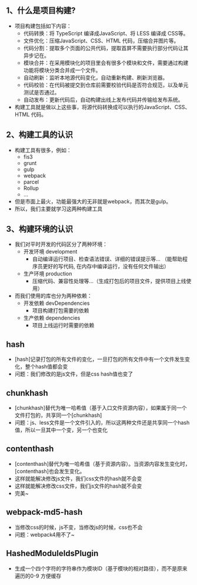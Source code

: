 ## 1、什么是项目构建?
* 项目构建包括如下内容：
  * 代码转换：将 TypeScript 编译成JavaScript、将 LESS 编译成 CSS等。
  * 文件优化：压缩JavaScript、CSS、HTML 代码，压缩合并图片等。
  * 代码分割：提取多个页面的公共代码，提取首屏不需要执行部分代码让其异步记在。
  * 模块合并：在采用模块化的项目里会有很多个模块和文件，需要通过构建功能将模块分类合并成一个文件。
  * 自动刷新：监听本地源代码变化，自动重新构建、刷新浏览器。
  * 代码校验：在代码被提交到仓库前需要校验代码是否符合规范，以及单元测试是否通过。
  * 自动发布：更新代码后，自动构建出线上发布代码并传输给发布系统。
* 构建工具就是做以上这些事，将源代码转换成可以执行的JavaScript、CSS、HTML 代码。

## 2、构建工具的认识
* 构建工具有很多，例如：
  * fis3
  * grunt
  * gulp
  * webpack
  * parcel
  * Rollup
  * ...
* 但是市面上最火，功能最强大的无非就是webpack，而其次是gulp。
* 所以，我们主要就学习这两种构建工具

## 3、构建环境的认识
* 我们对平时开发的代码区分了两种环境：
  * 开发环境 development
    * 自动编译运行项目、检查语法错误、详细的错误提示等... （能帮助程序员更好的写代码, 在内存中编译运行，没有任何文件输出）
  * 生产环境 production
    * 压缩代码、兼容性处理等...（生成打包后的项目文件，提供项目上线使用）
* 而我们使用的库也分为两种依赖：    
  * 开发依赖 devDependencies
    * 项目构建打包需要的依赖
  * 生产依赖 dependencies
    * 项目上线运行时需要的依赖

## hash
* [hash]记录打包的所有文件的变化，一旦打包的所有文件中有一个文件发生变化，整个hash值都会变
* 问题：我们修改的是js文件，但是css hash值也变了

## chunkhash
* [chunkhash]替代为唯一哈希值（基于入口文件资源内容），如果属于同一个文件打包的，共享同一个[chunkhash]
* 问题：js、less文件是一个文件引入的，所以这两种文件还是共享同一个hash值，所以一旦其中一个变，另一个也变化

## contenthash
* [contenthash]替代为唯一哈希值（基于资源内容）。当资源内容发生变化时，[contenthash]也会发生变化。
* 这样就能解决修改js文件，我们css文件的hash就不会变 
* 这样就能解决修改css文件，我们js文件的hash就不会变 
* 完美~

## webpack-md5-hash
* 当修改css的时候，js不变，当修改js的时候，css也不会
* 问题：webpack4用不了~

## HashedModuleIdsPlugin
* 生成一个四个字符的字符串作为模块ID（基于模块的相对路径），而不是原来遍历的0-9 方便缓存
 